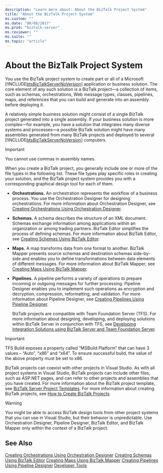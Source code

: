 ```yaml
---
description: "Learn more about: About the BizTalk Project System"
title: "About the BizTalk Project System"
ms.custom: ""
ms.date: "06/08/2017"
ms.prod: "biztalk-server"
ms.reviewer: ""
ms.suite: ""
ms.topic: "article"
---
```

# About the BizTalk Project System
You use the BizTalk project system to create part or all of a Microsoft [!INCLUDE[btsBizTalkServerNoVersion](../includes/btsbiztalkservernoversion-md.md)] application or business solution. The core element of any such solution is a BizTalk project—a collection of items, such as schemas, orchestrations, Web message types, classes, pipelines, maps, and references that you can build and generate into an assembly before deploying it.

 A relatively simple business solution might consist of a single BizTalk project generated into a single assembly. If your business solution is more complex—for example, you have a solution that integrates many diverse systems and processes—a possible BizTalk solution might have many assemblies generated from many BizTalk projects and deployed to several [!INCLUDE[btsBizTalkServerNoVersion](../includes/btsbiztalkservernoversion-md.md)] computers.

> [!IMPORTANT]
>  You cannot use commas in assembly names.

 When you create a BizTalk project, you generally include one or more of the file types in the following list. These file types play specific roles in creating your solution, and the BizTalk project system provides you with a corresponding graphical design tool for each of them.

- **Orchestrations.** An orchestration represents the workflow of a business process. You use the Orchestration Designer for designing orchestrations. For more information about Orchestration Designer, see [Creating Orchestrations Using Orchestration Designer](../core/creating-orchestrations-using-orchestration-designer.md).

- **Schemas.** A schema describes the structure of an XML document. Schemas exchange information among applications within an organization or among trading partners. BizTalk Editor simplifies the process of defining schemas. For more information about BizTalk Editor, see [Creating Schemas Using BizTalk Editor](../core/creating-schemas-using-biztalk-editor.md).

- **Maps.** A map transforms data from one format to another. BizTalk Mapper presents source schemas and destination schemas side-by-side and enables you to define transformations between data elements of different messages. For more information about BizTalk Mapper, see [Creating Maps Using BizTalk Mapper](../core/creating-maps-using-biztalk-mapper.md).

- **Pipelines.** A pipeline performs a variety of operations to prepare incoming or outgoing messages for further processing. Pipeline Designer enables you to implement such operations as encryption and decryption, compression, reformatting, and validation. For more information about Pipeline Designer, see [Creating Pipelines Using Pipeline Designer](../core/creating-pipelines-using-pipeline-designer.md).

  BizTalk projects are compatible with Team Foundation Server (TFS). For more information about designing, developing, and deploying solutions within BizTalk Server in conjunction with TFS, see [Developing Integration Solutions using BizTalk Server and Team Foundation Server](https://www.microsoft.com/downloads/details.aspx?FamilyID=ed7bd0ee-1385-4041-8f2a-354594ee88f3&DisplayLang=en).

> [!IMPORTANT]
>  TFS Build exposes a property called “MSBuild Platform” that can have 3 values – “Auto”, “x86” and “x64”. To ensure successful build, the value of the above property must be set to x86.

 BizTalk projects can coexist with other projects in Visual Studio. As with all project systems in Visual Studio, BizTalk projects can include other files, such as ASP.NET pages, and can refer to other projects and assemblies that you have created. For more information about the BizTalk project template, see [BizTalk Server Project Templates](../core/biztalk-server-project-templates.md). For more information about creating BizTalk projects, see [How to Create BizTalk Projects](../core/how-to-create-biztalk-projects.md).

> [!WARNING]
>  You might be able to access BizTalk design tools from other project systems that you can use in Visual Studio, but their behavior is unpredictable. Use Orchestration Designer, Pipeline Designer, BizTalk Editor, and BizTalk Mapper only within the context of a BizTalk project.

## See Also
 [Creating Orchestrations Using Orchestration Designer](../core/creating-orchestrations-using-orchestration-designer.md)
 [Creating Schemas Using BizTalk Editor](../core/creating-schemas-using-biztalk-editor.md)
 [Creating Maps Using BizTalk Mapper](../core/creating-maps-using-biztalk-mapper.md)
 [Creating Pipelines Using Pipeline Designer](../core/creating-pipelines-using-pipeline-designer.md)
 [Developer Tools](../core/developer-tools.md)
